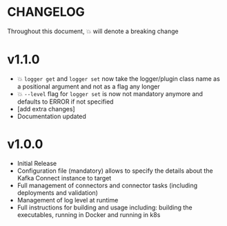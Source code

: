 # CHANGELOG

Throughout this document, :boom: will denote a breaking change

# v1.1.0

* :boom: `logger get` and `logger set` now take the logger/plugin class name as a positional argument and not as a flag any longer
* :boom: `--level` flag for `logger set` is now not mandatory anymore and defaults to ERROR if not specified
* [add extra changes] 
* Documentation updated

# v1.0.0

* Initial Release
* Configuration file (mandatory) allows to specify the details about the Kafka Connect instance to target
* Full management of connectors and connector tasks (including deployments and validation)
* Management of log level at runtime
* Full instructions for building and usage including: building the executables, running in Docker and running in k8s
